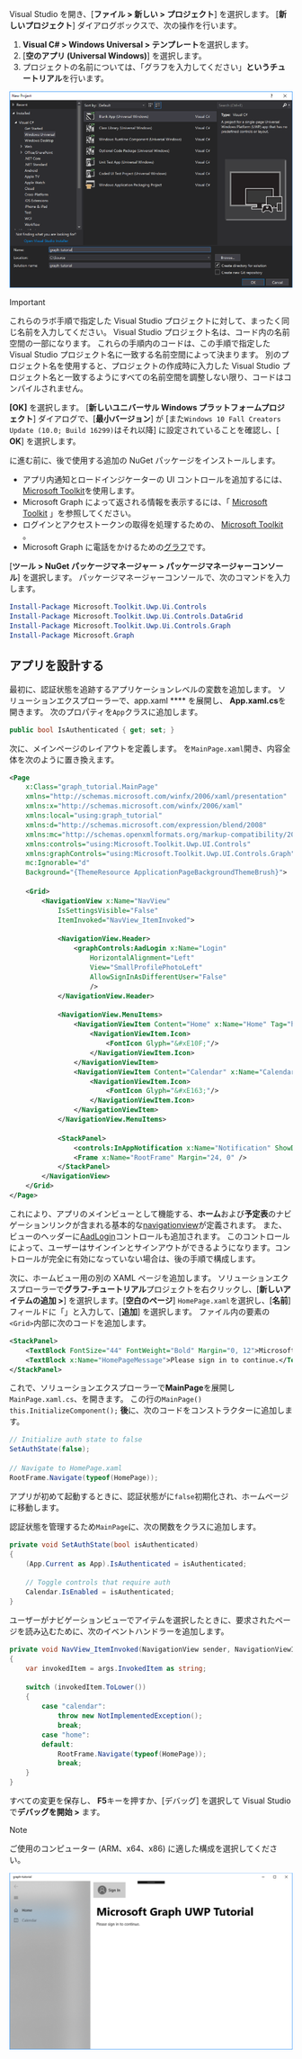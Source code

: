 <!-- markdownlint-disable MD002 MD041 -->

Visual Studio を開き、[**ファイル > 新しい > プロジェクト**] を選択します。 [**新しいプロジェクト**] ダイアログボックスで、次の操作を行います。

1. **Visual C# > Windows Universal > テンプレート**を選択します。
1. [**空のアプリ (Universal Windows)**] を選択します。
1. プロジェクトの名前については、「グラフを入力してください」**というチュートリアル**を行います。

![Visual Studio 2017 [新しいプロジェクトの作成] ダイアログ](./images/vs-newproj-01.png)

> [!IMPORTANT]
> これらのラボ手順で指定した Visual Studio プロジェクトに対して、まったく同じ名前を入力してください。 Visual Studio プロジェクト名は、コード内の名前空間の一部になります。 これらの手順内のコードは、この手順で指定した Visual Studio プロジェクト名に一致する名前空間によって決まります。 別のプロジェクト名を使用すると、プロジェクトの作成時に入力した Visual Studio プロジェクト名と一致するようにすべての名前空間を調整しない限り、コードはコンパイルされません。

**[OK]** を選択します。 [**新しいユニバーサル Windows プラットフォームプロジェクト**] ダイアログで、[**最小バージョン**] が [また`Windows 10 Fall Creators Update (10.0; Build 16299)`はそれ以降] に設定されていることを確認し、[ **OK**] を選択します。

に進む前に、後で使用する追加の NuGet パッケージをインストールします。

- アプリ内通知とロードインジケーターの UI コントロールを追加するには、 [Microsoft Toolkit](https://www.nuget.org/packages/Microsoft.Toolkit.Uwp.Ui.Controls/)を使用します。
- Microsoft Graph によって返される情報を表示するには、「 [Microsoft Toolkit](https://www.nuget.org/packages/Microsoft.Toolkit.Uwp.Ui.Controls.DataGrid/) 」を参照してください。
- ログインとアクセストークンの取得を処理するための、 [Microsoft Toolkit](https://www.nuget.org/packages/Microsoft.Toolkit.Uwp.Ui.Controls.Graph/) 。
- Microsoft Graph に電話をかけるための[グラフ](https://www.nuget.org/packages/Microsoft.Graph/)です。

[**ツール > NuGet パッケージマネージャー > パッケージマネージャーコンソール**] を選択します。 パッケージマネージャーコンソールで、次のコマンドを入力します。

```Powershell
Install-Package Microsoft.Toolkit.Uwp.Ui.Controls
Install-Package Microsoft.Toolkit.Uwp.Ui.Controls.DataGrid
Install-Package Microsoft.Toolkit.Uwp.Ui.Controls.Graph
Install-Package Microsoft.Graph
```

## <a name="design-the-app"></a>アプリを設計する

最初に、認証状態を追跡するアプリケーションレベルの変数を追加します。 ソリューションエクスプローラーで、app.xaml **** を展開し、 **App.xaml.cs**を開きます。 次のプロパティを`App`クラスに追加します。

```cs
public bool IsAuthenticated { get; set; }
```

次に、メインページのレイアウトを定義します。 を`MainPage.xaml`開き、内容全体を次のように置き換えます。

```xml
<Page
    x:Class="graph_tutorial.MainPage"
    xmlns="http://schemas.microsoft.com/winfx/2006/xaml/presentation"
    xmlns:x="http://schemas.microsoft.com/winfx/2006/xaml"
    xmlns:local="using:graph_tutorial"
    xmlns:d="http://schemas.microsoft.com/expression/blend/2008"
    xmlns:mc="http://schemas.openxmlformats.org/markup-compatibility/2006"
    xmlns:controls="using:Microsoft.Toolkit.Uwp.UI.Controls"
    xmlns:graphControls="using:Microsoft.Toolkit.Uwp.UI.Controls.Graph"
    mc:Ignorable="d"
    Background="{ThemeResource ApplicationPageBackgroundThemeBrush}">

    <Grid>
        <NavigationView x:Name="NavView"
            IsSettingsVisible="False"
            ItemInvoked="NavView_ItemInvoked">

            <NavigationView.Header>
                <graphControls:AadLogin x:Name="Login"
                    HorizontalAlignment="Left"
                    View="SmallProfilePhotoLeft"
                    AllowSignInAsDifferentUser="False"
                    />
            </NavigationView.Header>

            <NavigationView.MenuItems>
                <NavigationViewItem Content="Home" x:Name="Home" Tag="home">
                    <NavigationViewItem.Icon>
                        <FontIcon Glyph="&#xE10F;"/>
                    </NavigationViewItem.Icon>
                </NavigationViewItem>
                <NavigationViewItem Content="Calendar" x:Name="Calendar" Tag="calendar">
                    <NavigationViewItem.Icon>
                        <FontIcon Glyph="&#xE163;"/>
                    </NavigationViewItem.Icon>
                </NavigationViewItem>
            </NavigationView.MenuItems>

            <StackPanel>
                <controls:InAppNotification x:Name="Notification" ShowDismissButton="true" />
                <Frame x:Name="RootFrame" Margin="24, 0" />
            </StackPanel>
        </NavigationView>
    </Grid>
</Page>
```

これにより、アプリのメインビューとして機能する、**ホーム**および**予定表**のナビゲーションリンクが含まれる基本的な[navigationview](https://docs.microsoft.com/uwp/api/windows.ui.xaml.controls.navigationview)が定義されます。 また、ビューのヘッダーに[AadLogin](https://docs.microsoft.com/dotnet/api/microsoft.toolkit.uwp.ui.controls.graph.aadlogin?view=win-comm-toolkit-dotnet-stable)コントロールも追加されます。 このコントロールによって、ユーザーはサインインとサインアウトができるようになります。コントロールが完全に有効になっていない場合は、後の手順で構成します。

次に、ホームビュー用の別の XAML ページを追加します。 ソリューションエクスプローラーで**グラフ-チュートリアル**プロジェクトを右クリックし、[**新しいアイテムの追加 >**] を選択します。[**空白のページ**] `HomePage.xaml`を選択し、[**名前**] フィールドに「」と入力して、[**追加**] を選択します。 ファイル内の要素の`<Grid>`内部に次のコードを追加します。

```xml
<StackPanel>
    <TextBlock FontSize="44" FontWeight="Bold" Margin="0, 12">Microsoft Graph UWP Tutorial</TextBlock>
    <TextBlock x:Name="HomePageMessage">Please sign in to continue.</TextBlock>
</StackPanel>
```

これで、ソリューションエクスプローラーで**MainPage**を展開し`MainPage.xaml.cs`、を開きます。 この行の`MainPage()` `this.InitializeComponent();` **後**に、次のコードをコンストラクターに追加します。

```cs
// Initialize auth state to false
SetAuthState(false);

// Navigate to HomePage.xaml
RootFrame.Navigate(typeof(HomePage));
```

アプリが初めて起動するときに、認証状態がに`false`初期化され、ホームページに移動します。

認証状態を管理するため`MainPage`に、次の関数をクラスに追加します。

```cs
private void SetAuthState(bool isAuthenticated)
{
    (App.Current as App).IsAuthenticated = isAuthenticated;

    // Toggle controls that require auth
    Calendar.IsEnabled = isAuthenticated;
}
```

ユーザーがナビゲーションビューでアイテムを選択したときに、要求されたページを読み込むために、次のイベントハンドラーを追加します。

```cs
private void NavView_ItemInvoked(NavigationView sender, NavigationViewItemInvokedEventArgs args)
{
    var invokedItem = args.InvokedItem as string;

    switch (invokedItem.ToLower())
    {
        case "calendar":
            throw new NotImplementedException();
            break;
        case "home":
        default:
            RootFrame.Navigate(typeof(HomePage));
            break;
    }
}
```

すべての変更を保存し、 **F5**キーを押すか、[デバッグ] を選択して Visual Studio で**デバッグを開始 >** ます。

> [!NOTE]
> ご使用のコンピューター (ARM、x64、x86) に適した構成を選択してください。

![ホーム ページのスクリーンショット](./images/create-app-01.png)
